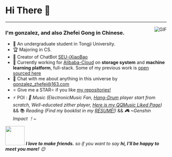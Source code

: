 # Hi There 👋

<p align="center">
</p>

---

<img align="right" alt="GIF" src="https://raw.githubusercontent.com/haoruilee/haoruilee/master/pic/pusheencode.gif" />

### I'm gonzalez, and also Zhefei Gong in Chinese.

- :raising_hand: An undergraduate student in Tongji University. 
- 🏆 Majoring in CS.
- 🤖️ Creator of ChatBot [SEU-iXiaoBao](https://ixiaobao.github.io/xiaobao/)
- 🌱 Currently working for [Alibaba-Cloud](https://www.aliyun.com/) on **storage system** and **machine learning platform**, full-stack. Some of my previous work is [open sourced here](https://github.com/alibaba/ilogtail)
- 💬 Chat with me about anything in this universe by gonzalez_zhefei@163.com
- :star: Give me a STAR:star: if you like [my repositories!](https://github.com/ZhefeiGong?tab=repositories) 
- ⚡ POI : *🎼 Music (ElectronicMusic Fan, [Hang-Drum](https://en.wikipedia.org/wiki/Hang_(instrument)) player start from scratch, Well-educated zither player, [Here is my QQMusic Liked Page](https://c.y.qq.com/base/fcgi-bin/u?__=MurwMAe64Mik))* && 📚 *Reading (Find my booklist in my [RÉSUMÉ!](https://hrlee.cn))* && *🎮  ~Genshin Impact ！~*

<img src="https://media.giphy.com/media/LnQjpWaON8nhr21vNW/giphy.gif" width="60"> <em><b>I love to make friends.</b> so if you want to say <b>hi, I'll be happy to meet you more!</b> 😊</em>
